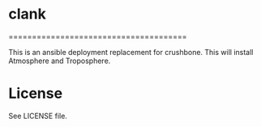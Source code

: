 # clank
======================================

This is an ansible deployment replacement for crushbone. This will install Atmosphere and Troposphere. 

# License

See LICENSE file.
